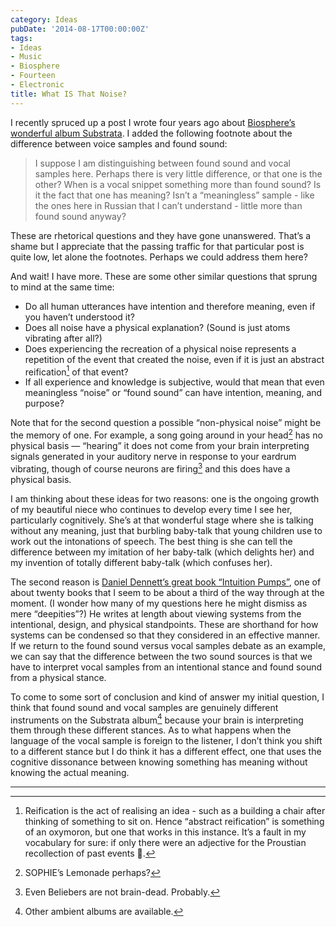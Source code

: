 ```yaml
---
category: Ideas
pubDate: '2014-08-17T00:00:00Z'
tags:
- Ideas
- Music
- Biosphere
- Fourteen
- Electronic
title: What IS That Noise?
---
```

I recently spruced up a post I wrote four years ago about [Biosphere’s wonderful album Substrata](/articles/uc4/). I added the following footnote about the difference between voice samples and found sound:

> I suppose I am distinguishing between found sound and vocal samples here. Perhaps there is very little difference, or that one is the other? When is a vocal snippet something more than found sound? Is it the fact that one has meaning? Isn’t a “meaningless” sample - like the ones here in Russian that I can’t understand - little more than found sound anyway?

These are rhetorical questions and they have gone unanswered. That’s a shame but I appreciate that the passing traffic for that particular post is quite low, let alone the footnotes. Perhaps we could address them here?

And wait! I have more. These are some other similar questions that sprung to mind at the same time:

- Do all human utterances have intention and therefore meaning, even if you haven’t understood it?
- Does all noise have a physical explanation? (Sound is just atoms vibrating after all?)
- Does experiencing the recreation of a physical noise represents a repetition of the event that created the noise, even if it is just an abstract reification[^1] of that event?
- If all experience and knowledge is subjective, would that mean that even meaningless “noise” or “found sound” can have intention, meaning, and purpose?

Note that for the second question a possible “non-physical noise” might be the memory of one. For example, a song going around in your head[^2] has no physical basis — “hearing” it does not come from your brain interpreting signals generated in your auditory nerve in response to your eardrum vibrating, though of course neurons are firing[^3] and this does have a physical basis.

I am thinking about these ideas for two reasons: one is the ongoing growth of my beautiful niece who continues to develop every time I see her, particularly cognitively. She’s at that wonderful stage where she is talking without any meaning, just that burbling baby-talk that young children use to work out the intonations of speech. The best thing is she can tell the difference between my imitation of her baby-talk (which delights her) and my invention of totally different baby-talk (which confuses her).

The second reason is [Daniel Dennett’s great book “Intuition Pumps”](http://philosophynow.org/issues/101/Intuition_Pumps_by_Daniel_C_Dennett), one of about twenty books that I seem to be about a third of the way through at the moment. (I wonder how many of my questions here he might dismiss as mere “deepities”?) He writes at length about viewing systems from the intentional, design, and physical standpoints. These are shorthand for how systems can be condensed so that they considered in an effective manner. If we return to the found sound versus vocal samples debate as an example, we can say that the difference between the two sound sources is that we have to interpret vocal samples from an intentional stance and found sound from a physical stance.

To come to some sort of conclusion and kind of answer my initial question, I think that found sound and vocal samples are genuinely different instruments on the Substrata album[^4] because your brain is interpreting them through these different stances. As to what happens when the language of the vocal sample is foreign to the listener, I don’t think you shift to a different stance but I do think it has a different effect, one that uses the cognitive dissonance between knowing something has meaning without knowing the actual meaning.

***

[^1]: Reification is the act of realising an idea - such as a building a chair after thinking of something to sit on. Hence “abstract reification” is something of an oxymoron, but one that works in this instance. It’s a fault in my vocabulary for sure: if only there were an adjective for the Proustian recollection of past events &#xe402;.
[^2]: SOPHIE’s Lemonade perhaps?
[^3]: Even Beliebers are not brain-dead. Probably.
[^4]: Other ambient albums are available.